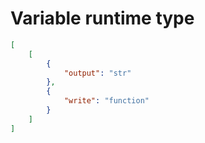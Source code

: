 # Variable runtime type

```json
[
    [
        {
            "output": "str"
        },
        {
            "write": "function"
        }
    ]
]
```
